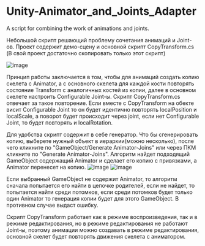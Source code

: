 # Unity-Animator_and_Joints_Adapter
A script for combining the work of animations and joints.

Небольшой скрипт решающий проблему сочетания анимаций и Joint-ов. Проект содержит демо-сцену и основной скрипт CopyTransform.cs (В свой проект достаточно скопировать только этот скрипт)

![image](https://user-images.githubusercontent.com/99481254/183257657-909410db-04cb-4bab-ae1e-3213ea4575d6.png)

Принцип работы заключается в том, чтобы для анимаций создать копию скелета с Animator, а с основного скелета для каждой кости повторять состояние Transform с аналогичных костей из копии, далее в основном скелете настроить Configurable Joint-ы. Скрипт CopyTransform.cs отвечает за такое повторение. Если вместе с CopyTransform на обекте висит Configurable Joint то он будет идентично повторять localPosition и localScale, а поворот будет происходит через joint, если нет Configurable Joint, то будет повторять и localRotation.

Для удобства скрипт содержит в себе генератор. Что бы сгенерировать копию, выберете нужный объект в иерархии(можно несколько), после чего кликните по "GameObject/Generate Animator-Joins" или через ПКМ кликните по "Generate Animator-Joins". Алгоритм найдет подходящий GameObject содержащий Animator и сделает его копию с привязками, а Animator перенесет на копию. 
![image](https://user-images.githubusercontent.com/99481254/183141213-cfe5f285-d1af-4455-9d16-21e0bbe79d27.png)
![image](https://user-images.githubusercontent.com/99481254/183141297-c7a03d7a-6ab7-4770-b0ce-5918622cf2f7.png)

Если выбранный GameObject не содержит Animator, то алгоритм сначала попытается его найти в цепочке родителей, если не найдет, то попытается найти среди потомков, если среди потомков будет только один Animator то генерация копии будет для этого GameObject. В противном случае выдаст ошибку.

Скрипт CopyTransform работает как в режиме воспроизведения, так и в режиме редактирования, но в режиме редактирования не работают Joint-ы, поэтому анимации можно создавать в режиме редактирования, основной скелет будет повторять движения скелета с аниматором.
